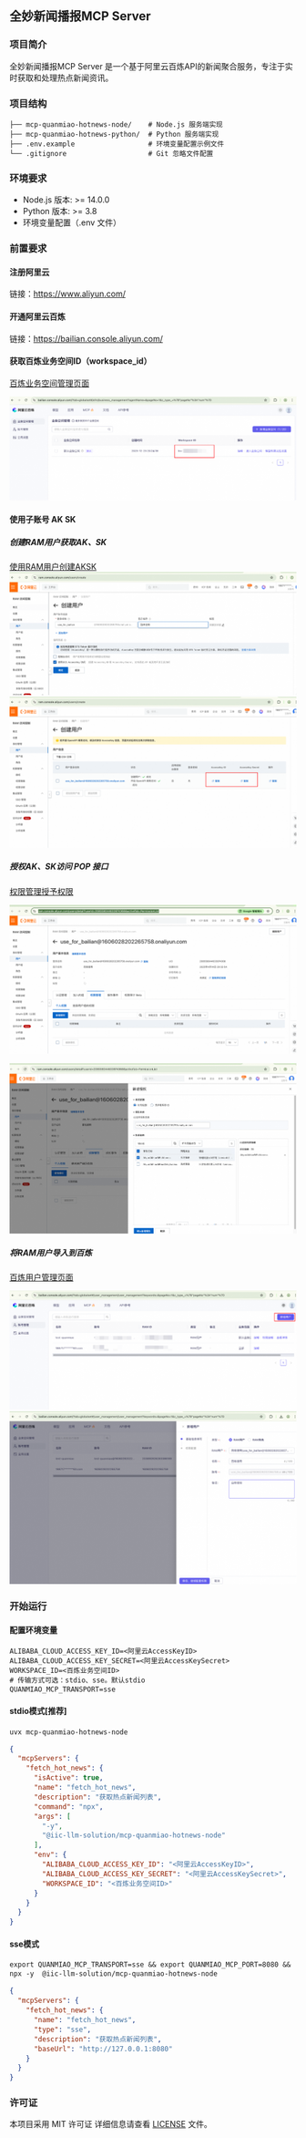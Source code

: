 ## 全妙新闻播报MCP Server

### 项目简介

全妙新闻播报MCP Server 是一个基于阿里云百炼API的新闻聚合服务，专注于实时获取和处理热点新闻资讯。

### 项目结构

```
├── mcp-quanmiao-hotnews-node/    # Node.js 服务端实现
├── mcp-quanmiao-hotnews-python/  # Python 服务端实现
├── .env.example                  # 环境变量配置示例文件
└── .gitignore                    # Git 忽略文件配置
```

### 环境要求

- Node.js 版本: >= 14.0.0
- Python 版本: >= 3.8
- 环境变量配置（.env 文件）

### 前置要求

#### 注册阿里云

链接：https://www.aliyun.com/

#### 开通阿里云百炼

链接：https://bailian.console.aliyun.com/

#### 获取百炼业务空间ID（workspace_id）

[百炼业务空间管理页面](https://bailian.console.aliyun.com/?tab=globalset#/efm/business_management?agentName=&pageNo=1&z_type_=%7B%22pageNo%22%3A%22num%22%7D)

![百炼业务空间管理页面](./images/workspace_manager.png)

#### 使用子账号 AK SK

##### 创建RAM用户获取AK、SK

[使用RAM用户创建AKSK](https://ram.console.aliyun.com/users/create)
![使用RAM用户创建AKSK](./images/create_ram_user_for_bailian.png)
![创建完成RAM用户后获取AKSK](./images/after_create_ram_user.png)

##### 授权AK、SK访问 POP 接口

[权限管理授予权限](https://ram.console.aliyun.com/users/detail?userId=<新创建的RAM账号ID>&activeTab=PermissionList)

![权限管理授予权限](./images/grant_pop_permission.png)

![授予全妙AliyunAiMiaoBiFullAccess](./images/grant_quanmiao_full_access.png)

##### 将RAM用户导入到百炼

[百炼用户管理页面](https://bailian.console.aliyun.com/?tab=globalset#/user_management/user_management?keywords=&pageNo=1&z_type_=%7B%22pageNo%22%3A%22num%22%7D)

![百炼用户管理页面](./images/bailian_user_manager.png)
![新增百炼用户](./images/bailian_add_user.png)

### 开始运行

#### 配置环境变量

```
ALIBABA_CLOUD_ACCESS_KEY_ID=<阿里云AccessKeyID>
ALIBABA_CLOUD_ACCESS_KEY_SECRET=<阿里云AccessKeySecret>
WORKSPACE_ID=<百炼业务空间ID>
# 传输方式可选：stdio、sse。默认stdio
QUANMIAO_MCP_TRANSPORT=sse
```

#### stdio模式[推荐]

```shell
uvx mcp-quanmiao-hotnews-node
```

```json
{
  "mcpServers": {
    "fetch_hot_news": {
      "isActive": true,
      "name": "fetch_hot_news",
      "description": "获取热点新闻列表",
      "command": "npx",
      "args": [
        "-y",
        "@iic-llm-solution/mcp-quanmiao-hotnews-node"
      ],
      "env": {
        "ALIBABA_CLOUD_ACCESS_KEY_ID": "<阿里云AccessKeyID>",
        "ALIBABA_CLOUD_ACCESS_KEY_SECRET": "<阿里云AccessKeySecret>",
        "WORKSPACE_ID": "<百炼业务空间ID>"
      }
    }
  }
}
```

#### sse模式

```shell
export QUANMIAO_MCP_TRANSPORT=sse && export QUANMIAO_MCP_PORT=8080 &&  npx -y  @iic-llm-solution/mcp-quanmiao-hotnews-node
```

```json
{
  "mcpServers": {
    "fetch_hot_news": {
      "name": "fetch_hot_news",
      "type": "sse",
      "description": "获取热点新闻列表",
      "baseUrl": "http://127.0.0.1:8080"
    }
  }
}
```

### 许可证

本项目采用 MIT 许可证
详细信息请查看 [LICENSE](./LICENSE) 文件。